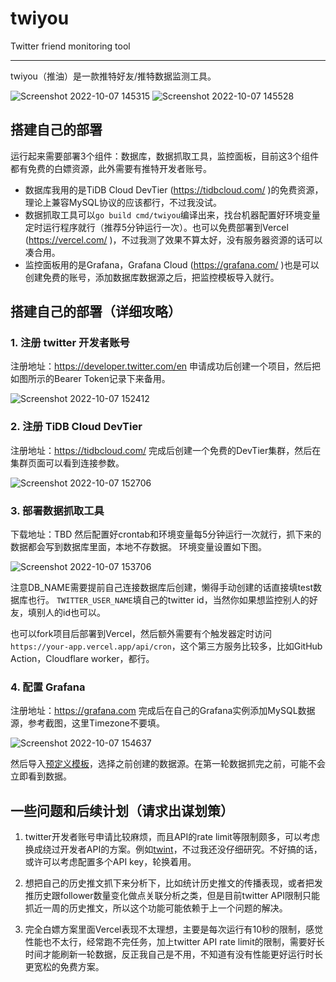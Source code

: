 # twiyou

Twitter friend monitoring tool

----

twiyou（推油）是一款推特好友/推特数据监测工具。

![Screenshot 2022-10-07 145315](https://user-images.githubusercontent.com/12077877/194486031-dddb414b-905c-4422-9f47-ada4d2a39545.png)
![Screenshot 2022-10-07 145528](https://user-images.githubusercontent.com/12077877/194486415-3f53bc70-b82f-42ad-b7c8-f0051a5e7443.png)

## 搭建自己的部署

运行起来需要部署3个组件：数据库，数据抓取工具，监控面板，目前这3个组件都有免费的白嫖资源，此外需要有推特开发者账号。

- 数据库我用的是TiDB Cloud DevTier (https://tidbcloud.com/ )的免费资源，理论上兼容MySQL协议的应该都行，不过我没试。
- 数据抓取工具可以`go build cmd/twiyou`编译出来，找台机器配置好环境变量定时运行程序就行（推荐5分钟运行一次）。也可以免费部署到Vercel (https://vercel.com/ )，不过我测了效果不算太好，没有服务器资源的话可以凑合用。
- 监控面板用的是Grafana，Grafana Cloud (https://grafana.com/ )也是可以创建免费的账号，添加数据库数据源之后，把监控模板导入就行。

## 搭建自己的部署（详细攻略）

### 1. 注册 twitter 开发者账号

注册地址：https://developer.twitter.com/en
申请成功后创建一个项目，然后把如图所示的Bearer Token记录下来备用。

![Screenshot 2022-10-07 152412](https://user-images.githubusercontent.com/12077877/194496392-21d8939d-0044-4070-b7a4-272963f5868d.png)

### 2. 注册 TiDB Cloud DevTier

注册地址：https://tidbcloud.com/
完成后创建一个免费的DevTier集群，然后在集群页面可以看到连接参数。

![Screenshot 2022-10-07 152706](https://user-images.githubusercontent.com/12077877/194497136-7d33c809-327d-4d63-9a01-ffc39f1e73f3.png)

### 3. 部署数据抓取工具

下载地址：TBD
然后配置好crontab和环境变量每5分钟运行一次就行，抓下来的数据都会写到数据库里面，本地不存数据。
环境变量设置如下图。

![Screenshot 2022-10-07 153706](https://user-images.githubusercontent.com/12077877/194498629-d8a8972f-2545-4469-b26e-c563b242f8b2.png)

注意DB_NAME需要提前自己连接数据库后创建，懒得手动创建的话直接填test数据库也行。
`TWITTER_USER_NAME`填自己的twitter id，当然你如果想监控别人的好友，填别人的id也可以。

也可以fork项目后部署到Vercel，然后额外需要有个触发器定时访问`https://your-app.vercel.app/api/cron`，这个第三方服务比较多，比如GitHub Action，Cloudflare worker，都行。

### 4. 配置 Grafana

注册地址：https://grafana.com
完成后在自己的Grafana实例添加MySQL数据源，参考截图，这里Timezone不要填。

![Screenshot 2022-10-07 154637](https://user-images.githubusercontent.com/12077877/194501010-32e40820-f282-4f4e-b627-392cd375ec33.png)

然后导入[预定义模板](https://raw.githubusercontent.com/disksing/twiyou/master/grafana/twitter-statistics.json)，选择之前创建的数据源。在第一轮数据抓完之前，可能不会立即看到数据。

## 一些问题和后续计划（请求出谋划策）

1. twitter开发者账号申请比较麻烦，而且API的rate limit等限制颇多，可以考虑换成绕过开发者API的方案。例如[twint](https://github.com/twintproject/twint)，不过我还没仔细研究。不好搞的话，或许可以考虑配置多个API key，轮换着用。

2. 想把自己的历史推文抓下来分析下，比如统计历史推文的传播表现，或者把发推历史跟follower数量变化做点关联分析之类，但是目前twitter API限制只能抓近一周的历史推文，所以这个功能可能依赖于上一个问题的解决。

3. 完全白嫖方案里面Vercel表现不太理想，主要是每次运行有10秒的限制，感觉性能也不太行，经常跑不完任务，加上twitter API rate limit的限制，需要好长时间才能刷新一轮数据，反正我自己是不用，不知道有没有性能更好运行时长更宽松的免费方案。

